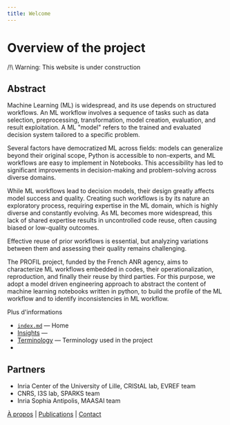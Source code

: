 ```yaml
---
title: Welcome
---
```


# Overview of the project

/!\ Warning: This website is under construction

## Abstract
Machine Learning (ML) is widespread, and its use depends on structured workflows. An ML workflow involves a sequence of tasks such as data selection, preprocessing, transformation, model creation, evaluation, and result exploitation. A ML "model" refers to the trained and evaluated decision system tailored to a specific problem.

Several factors have democratized ML across fields: models can generalize beyond their original scope, Python is accessible to non-experts, and ML workflows are easy to implement in Notebooks. This accessibility has led to significant improvements in decision-making and problem-solving across diverse domains.

While ML workflows lead to decision models, their design greatly affects model success and quality. Creating such workflows is by its nature an exploratory process, requiring expertise in the ML domain, which is highly diverse and constantly evolving. As ML becomes more widespread, this lack of shared expertise results in uncontrolled code reuse, often causing biased or low-quality outcomes.

Effective reuse of prior workflows is essential, but analyzing variations between them and assessing their quality remains challenging. 

The PROFIL project, funded by the French ANR agency, aims to characterize ML workflows embedded in codes, their operationalization, reproduction, and finally their reuse by third parties. For this purpose, we adopt a model driven engineering approach to abstract the content of machine learning notebooks written in python, to build the profile of the ML workflow and to identify inconsistencies in ML workflow.

Plus d'informations 
- [`index.md`](index.md) — Home
- [Insights](docs/Insights) —
- [Terminology](docs/terminology.md) — Terminology used in the project
- 
## Partners
* Inria Center of the University of Lille, CRIStAL lab, EVREF team
* CNRS, I3S lab, SPARKS team
* Inria Sophia Antipolis, MAASAI team

[À propos](about.md) | [Publications](publications.md) | [Contact](contact.md)
